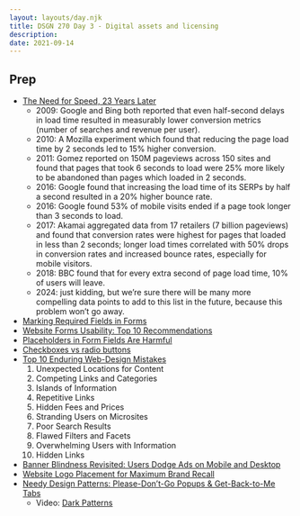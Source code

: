 ```yaml
---
layout: layouts/day.njk
title: DSGN 270 Day 3 - Digital assets and licensing
description: 
date: 2021-09-14
---
```


## Prep
- [The Need for Speed, 23 Years Later](https://www.nngroup.com/articles/the-need-for-speed/)
    - 2009: Google and Bing both reported that even half-second delays in load time resulted in measurably lower conversion metrics (number of searches and revenue per user).
    - 2010: A Mozilla experiment which found that reducing the page load time by 2 seconds led to 15% higher conversion.
    - 2011: Gomez reported on 150M pageviews across 150 sites and found that pages that took 6 seconds to load were 25% more likely to be abandoned than pages which loaded in 2 seconds.
    - 2016: Google found that increasing the load time of its SERPs by half a second resulted in a 20% higher bounce rate.
    - 2016: Google found 53% of mobile visits ended if a page took longer than 3 seconds to load.
    - 2017: Akamai aggregated data from 17 retailers (7 billion pageviews) and found that conversion rates were highest for pages that loaded in less than 2 seconds; longer load times correlated with 50% drops in conversion rates and increased bounce rates, especially for mobile visitors.
    - 2018: BBC found that for every extra second of page load time, 10% of users will leave.
    - 2024: just kidding, but we’re sure there will be many more compelling data points to add to this list in the future, because this problem won’t go away.
- [Marking Required Fields in Forms](https://www.nngroup.com/articles/required-fields/)
- [Website Forms Usability: Top 10 Recommendations](https://www.nngroup.com/articles/web-form-design/)
- [Placeholders in Form Fields Are Harmful](https://www.nngroup.com/articles/form-design-placeholders/)
- [Checkboxes vs radio buttons](https://www.nngroup.com/articles/checkboxes-vs-radio-buttons/)
- [Top 10 Enduring Web-Design Mistakes](https://www.nngroup.com/articles/top-10-enduring/)
    1. Unexpected Locations for Content
    2. Competing Links and Categories
    3. Islands of Information
    4. Repetitive Links
    5. Hidden Fees and Prices
    6. Stranding Users on Microsites
    7. Poor Search Results
    8. Flawed Filters and Facets
    9. Overwhelming Users with Information
    10. Hidden Links
- [Banner Blindness Revisited: Users Dodge Ads on Mobile and Desktop](https://www.nngroup.com/articles/banner-blindness-old-and-new-findings/)
- [Website Logo Placement for Maximum Brand Recall](https://www.nngroup.com/articles/logo-placement-brand-recall/)
- [Needy Design Patterns: Please-Don’t-Go Popups & Get-Back-to-Me Tabs](https://www.nngroup.com/articles/needy-design-patterns/)
    - Video: [Dark Patterns](https://www.darkpatterns.org/)
